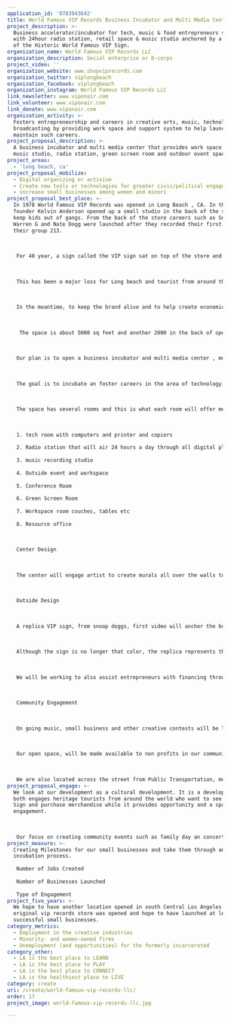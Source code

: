 ```yaml
---
application_id: '0783943642'
title: World Famous VIP Records Business Incubator and Multi Media Center
project_description: >-
  Business accelerator/incubator for tech, music & food entrepreneurs supported
  with 24hour radio station, retail space & music studio anchored by a replica
  of the Historic World Famous VIP Sign.
organization_name: World Famous VIP Records LLC
organization_description: Social enterprise or B-corps
project_video: ''
organization_website: www.shopviprecords.com
organization_twitter: viplongbeach
organization_facebook: viplongbeach
organization_instagram: World Famous VIP Records LLC
link_newsletter: www.viponair.com
link_volunteer: www.viponair.com
link_donate: www.viponair.com
organization_activity: >-
  Fosters entrepreneurship and careers in creative arts, music, technology and
  broadcasting by providing work space and support system to help launch and
  maintain such careers.
project_proposal_description: >-
  A business incubator and multi media center that provides work space tech lab,
  music studio, radio station, green screen room and outdoor event space.
project_areas:
  - 'long beach, ca'
project_proposal_mobilize:
  - Digital organizing or activism
  - Create new tools or technologies for greater civic/political engagement
  - increase small businesses among women and minori
project_proposal_best_place: >-
  In 1978 World Famous VIP Records was opened in Long Beach , CA. In the 90s,
  founder Kelvin Anderson opened up a small studio in the back of the store to
  keep kids out of gangs. From the back of the store careers such as Snoop Dogg,
  Warren G and Nate Dogg were launched after they recorded their first demo for
  their group 213. 
   
   
   
   For 40 year, a sign called the VIP sign sat on top of the store and most recently that sign became a Historic Landmark, making the only one of its kind in the world but the sign has been put in storage until we secure a home to open a museum. 
   
   
   
   This has been a major loss for Long beach and tourist from around the world to came to see the sign. 
   
   
   
   In the meantime, to keep the brand alive and to help create economic opportunities, we have secured a building on long beach blvd. which we currently need assistance in activating 
   
   
   
    The space is about 5000 sq feet and another 2000 in the back of open space. 
   
   
   
   Our plan is to open a business incubator and multi media center , music recording radio station and retail store in the front.
   
   
   
   The goal is to incubate an foster careers in the area of technology, music, non profit sector, broadcasting, writing and provide a 24 hour radio station that will deliver content through all digital platforms and that will be hosted by radio personalities from across la county. 
   
   
   
   The space has several rooms and this is what each room will offer members. 
   
   
   
   1. tech room with computers and printer and copiers
   
   2. Radio station that will air 24 hours a day through all digital platforms
   
   3. music recording studio
   
   4. Outside event and workspace 
   
   5. Conference Room
   
   6. Green Screen Room
   
   7. Workspace room couches, tables etc 
   
   8. Resource office 
   
   
   
   Center Design 
   
   
   
   The center will engage artist to create murals all over the walls to reflect the vip history and we will also work to create digital experiences throughout the center. 
   
   
   
   Outside Design
   
   
   
   A replica VIP sign, from snoop doggs, first video will anchor the building, as seen in the attached image. 
   
   
   
   Although the sign is no longer that color, the replica represents the ara that the young artists got their start in the 90s and gives the center a unique draw. 
   
   
   
   We will be working to also assist entrepreneurs with financing through programs like Kiva and a partnership with the City of Long Beach.
   
   
   
   Community Engagement 
   
   
   
   On going music, small business and other creative contests will be launched from the center to engage the community and to continue to foster engagement. 
   
   
   
   Our open space, will be made available to non profits in our communities for meeting and event space to allow them the ability to collaborate and serve the health and well being of our communities. 
   
   
   
   We are also located across the street from Public Transportation, metro , in a area that is undeserved with resources and small businesses.
project_proposal_engage: >-
  We look at our development as a cultural development. It is a development that
  both engages heritage tourists from around the world who want to see the VIP
  Sign and purchase merchandise while it provides opportunity and a space for
  engagement. 
   
   
   
   Our focus on creating community events such as family day an concerts that will bring our local community together and create space of engagement and empowerment.
project_measure: >-
  Creating Milestones for our small businesses and take them through an 18 month
  incubation process.
   
   Number of Jobs Created
   
   Number of Businesses Launched 
   
   Type of Engagement
project_five_years: >-
  We hope to have another location opened in south Central Los Angeles where the
  original vip records store was opened and hope to have launched at least 100
  successful small businesses.
category_metrics:
  - Employment in the creative industries
  - Minority- and women-owned firms
  - Unemployment (and opportunities) for the formerly incarcerated
category_other:
  - LA is the best place to LEARN
  - LA is the best place to PLAY
  - LA is the best place to CONNECT
  - LA is the healthiest place to LIVE
category: create
uri: /create/world-famous-vip-records-llc/
order: 17
project_image: world-famous-vip-records-llc.jpg

---
```

